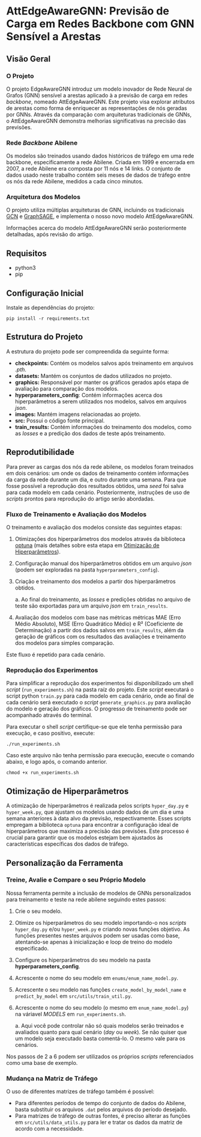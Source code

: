 # AttEdgeAwareGNN: Previsão de Carga em Redes Backbone com GNN Sensível a Arestas

## Visão Geral
### O Projeto
O projeto EdgeAwareGNN introduz um modelo inovador de Rede Neural de Grafos (GNN) sensível a arestas aplicado à a previsão de carga em redes *backbone*, nomeado AttEdgeAwareGNN. Este projeto visa explorar atributos de arestas como forma de enriquecer as representações de nós geradas por GNNs. Através da comparação com arquiteturas tradicionais de GNNs, o AttEdgeAwareGNN demonstra melhorias significativas na precisão das previsões.

### Rede *Backbone* Abilene
Os modelos são treinados usando dados históricos de tráfego em uma rede backbone, especificamente a rede Abilene. Criada em 1999 e encerrada em 2007, a rede Abilene era composta por 11 nós e 14 links. O conjunto de dados usado neste trabalho contém seis meses de dados de tráfego entre os nós da rede Abilene, medidos a cada cinco minutos.

### Arquitetura dos Modelos
O projeto utiliza múltiplas arquiteturas de GNN, incluindo os tradicionais [GCN](https://pytorch-geometric.readthedocs.io/en/latest/generated/torch_geometric.nn.models.GCN.html) e [GraphSAGE](https://pytorch-geometric.readthedocs.io/en/latest/generated/torch_geometric.nn.models.GraphSAGE.html), e implementa o nosso novo modelo AttEdgeAwareGNN.

Informações acerca do modelo AttEdgeAwareGNN serão  posteriormente detalhadas, após revisão do artigo.
## Requisitos
* python3
* pip
## Configuração Inicial
Instale as dependências do projeto:
```
pip install -r requirements.txt
```
## Estrutura do Projeto
A estrutura do projeto pode ser compreendida da seguinte forma:
* **checkpoints:** Contém os modelos salvos após treinamento em arquivos *.pth*.
* **datasets:** Mantém os conjuntos de dados utilizados no projeto.
* **graphics:** Responsável por manter os gráficos gerados após etapa de avaliação para comparação dos modelos.
* **hyperparameters_config**: Contém informações acerca dos hiperparâmetros a serem utilizados nos modelos, salvos em arquivos *json*.
* **images:** Mantém imagens relacionadas ao projeto.
* **src:** Possui o código fonte principal.
* **train_results:** Contém informações do treinamento dos modelos, como as *losses* e a predição dos dados de teste após treinamento.

## Reprodutibilidade
Para prever as cargas dos nós da rede abilene, os modelos foram treinados em dois cenários: um onde os dados de treinamento contém informações da carga da rede durante um dia, e outro durante uma semana. Para que fosse possível a reprodução dos resultados obtidos, uma *seed* foi salva para cada modelo em cada cenário. Posteriormente, instruções de uso de *scripts* prontos para reprodução do artigo serão abordadas.

### Fluxo de Treinamento e Avaliação dos Modelos
O treinamento e avaliação dos modelos consiste das seguintes etapas:

1. Otimizações dos hiperparâmetros dos modelos através da biblioteca [optuna](https://optuna.org/) (mais detalhes sobre esta etapa em [Otimização de Hiperparâmetros](#otimização-de-hiperparâmetros)). 
2. Configuração manual dos hiperparâmetros obtidos em um arquivo *json* (podem ser exploradas na pasta `hyperparameters_config`).
3. Criação e treinamento dos modelos a partir dos hiperparâmetros obtidos.
    
    a. Ao final do treinamento, as *losses* e predições obtidas no arquivo de teste são exportadas para um arquivo *json* em `train_results`.
4. Avaliação dos modelos com base nas métricas métricas MAE (Erro Médio Absoluto), MSE (Erro Quadrático Médio) e R²  (Coeficiente de Determinação) a partir dos dados salvos em `train_results`, além da geração de gráficos com os resultados das avaliações e treinamento dos modelos para simples comparação.

Este fluxo é repetido para cada cenário.

### Reprodução dos Experimentos
Para simplificar a reprodução dos experimentos foi disponibilizado um shell *script* (`run_experiments.sh`) na pasta raíz do projeto. Este *script* executará o script python `train.py` para cada modelo em cada cenário, onde ao final de cada cenário será executado o *script* `generate_graphics.py` para avaliação do modelo e geração dos gráficos. O progresso de treinamento pode ser acompanhado através do terminal. 

Para executar o shell *script* certifique-se que ele tenha permissão para execução, e caso positivo, execute:
```
./run_experiments.sh
```

Caso este arquivo não tenha permissão para execução, execute o comando abaixo, e logo após, o comando anterior.
```
chmod +x run_experiments.sh
```

## Otimização de Hiperparâmetros

A otimização de hiperparâmetros é realizada pelos scripts `hyper_day.py` e `hyper_week.py`, que ajustam os modelos usando dados de um dia e uma semana anteriores à data alvo da previsão, respectivamente. Esses scripts empregam a biblioteca `optuna` para encontrar a configuração ideal de hiperparâmetros que maximiza a precisão das previsões. Este processo é crucial para garantir que os modelos estejam bem ajustados às características específicas dos dados de tráfego.

## Personalização da Ferramenta
### Treine, Avalie e Compare o seu Próprio Modelo

Nossa ferramenta permite a inclusão de modelos de GNNs personalizados para treinamento e teste na rede abilene seguindo estes passos:
1. Crie o seu modelo.
2. Otimize os hiperparâmetros do seu modelo importando-o nos *scripts* `hyper_day.py` e/ou `hyper_week.py` e criando novas funções objetivo. As funções presentes nestes arquivos podem ser usadas como base, atentando-se apenas à inicialização e loop de treino do modelo especificado.
3. Configure os hiperparâmetros do seu modelo na pasta **hyperparameters_config**.
4. Acrescente o nome do seu modelo em `enums/enum_name_model.py`.
5. Acrescente o seu modelo nas funções `create_model_by_model_name` e `predict_by_model` em `src/utils/train_util.py`.
6. Acrescente o nome do seu modelo (o mesmo em `enum_name_model.py`) na váriavel *MODELS* em `run_experiments.sh`.
    
    a. Aqui você pode controlar não só quais modelos serão treinados e avaliados quanto para qual cenário (*day* ou *week*). Se não quiser que um modelo seja executado basta comentá-lo. O mesmo vale para os cenários.

Nos passos de 2 a 6 podem ser utilizados os próprios *scripts* referenciados como uma base de exemplo. 

### Mudança na Matriz de Tráfego
O uso de diferentes matrizes de tráfego também é possível:

* Para diferentes períodos de tempo do conjunto de dados do Abilene, basta substituir os arquivos `.dat` pelos arquivos do período desejado.
* Para matrizes de tráfego de outras fontes, é preciso alterar as funções em `src/utils/data_utils.py` para ler e tratar os dados da matriz de acordo com a necessidade.
